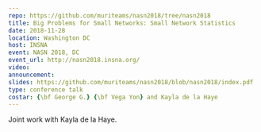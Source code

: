 ```yaml
---
repo: https://github.com/muriteams/nasn2018/tree/nasn2018
title: Big Problems for Small Networks: Small Network Statistics
date: 2018-11-28
location: Washington DC
host: INSNA
event: NASN 2018, DC
event_url: http://nasn2018.insna.org/
video:
announcement:
slides: https://github.com/muriteams/nasn2018/blob/nasn2018/index.pdf
type: conference talk
costar: {\bf George G.} {\bf Vega Yon} and Kayla de la Haye
---
```


Joint work with Kayla de la Haye.
